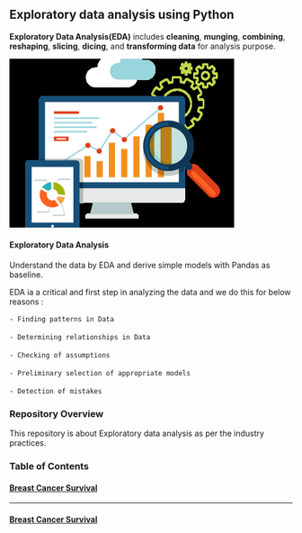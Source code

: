 ## Exploratory data analysis using Python

__Exploratory Data Analysis(EDA)__ includes __cleaning__, __munging__, __combining__, __reshaping__, __slicing__, __dicing__, and __transforming data__ for analysis purpose.

![](Project_BCS/Images/EDA.png)

 #### Exploratory Data Analysis
 
Understand the data by EDA and derive simple models with Pandas as baseline.

EDA ia a critical and first step in analyzing the data and we do this for below reasons :

    - Finding patterns in Data
    
    - Determining relationships in Data
    
    - Checking of assumptions
    
    - Preliminary selection of appropriate models
    
    - Detection of mistakes 

### Repository Overview

This repository is about Exploratory data analysis as per the industry practices.

### Table of Contents
#### [Breast Cancer Survival](https://github.com/akallurwar/EDA-using-Python/blob/master/README.md#Breast)

___

#### [Breast Cancer Survival](https://github.com/akallurwar/EDA-using-Python/tree/master/Project_BCS)


